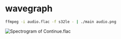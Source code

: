 # wavegraph

```sh
ffmpeg -i audio.flac -f s32le - | ./main audio.png
```

![Spectrogram of Continue.flac](https://nanotech.nanotechcorp.net/static/music/Continue/Continue%20-%202012-06-09.spectrogram-png)
